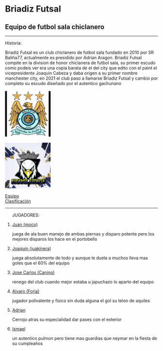 <html>
<head>
<title> Briadiz Futsal</title>

<link rel="stylesheet" type="text/css"href="estilos.css"/>
</head>

<body> 
<h1> Briadiz Futsal</h1>
<h2>Equipo de futbol sala chiclanero</h2>
<hr><span>
<p> Historia:</p></span>
<p> Briadiz Futsal es un club chiclanero de futbol sala fundado en 2010 por SR Baliña77, actualmente es presidido por Adrian Aragon. Briadiz Futsal compite en la division de honor chiclanera de futbol sala, su primer escudo como podeis ver era una copia barata de el del city que edito con el paint el vicepresidente Joaquin Cabeza y daba origen a su primer nombre manchester city, en 2021 el club paso a llamarse Briadiz Futsal y cambio por completo su escudo diseñado por el autentico gachunano
<br><br><img src="imageness/briz.jpg" alt="logotipo" title =" foto realizada por jc"  width="150" height= "150"/> <br><br><img src="imageness/newescu.jpg" alt="logotipo" title =" foto realizada por jc"  width="150" height= "150"/>	<br>
<div><a target ="_blank" href ="http://www.futsalchiclana.com/mod/soccer/team.aspx?itm=114055"> Equipo </a> <!--con BR saltamos al siguiente parrafo-->
</div><div><a href ="http://www.futsalchiclana.com/mod/soccer/situation.aspx?itm=11220"> Clasificación</a></div>

<hr>
<ol>
<p> JUGADORES:</p>
<li> <a href="imageness/juan.jpg">Juan (moco) </a> <p>juega de ala buen manejo de ambas piernas y disparo potente pero los mejores disparos los hace en el portobello</p></li>
<li> <a href="imageness/joaky.jpg">Joaquin (juakinera)</a><p> juega absolutamente de todo y aunque le duela a muchos lleva mas goles que el 60% del equipo</p></li>
<li> <a href="imageness/jc.jpg">Jose Carlos (Canino)</a><p> renego del club cuando mejor estaba u  japuchazo lo aparto del equipo</p> </li>
<li> <a href="imageness/foa.jpg">Alvaro (Forja)</a><p> jugador polivalente y fisico sin duda alguna el gol su telon de aquiles</p> </li>
<li> <a href="imageness/adri.jpg">Adrian </a><p> Cerrojo atras su especialidad dar pases con el exterior</p> </li>
<li> <a href="imageness/isma.jpg">Ismael </a><p>un autentico pulmon pero tiene mas guardias que neymar en la fiesta de su cumpleaños</p> </li>
</ol>


</body>
</html>
